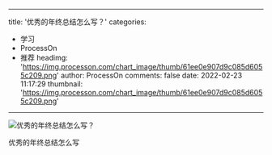 
---
title: '优秀的年终总结怎么写？'
categories: 
 - 学习
 - ProcessOn
 - 推荐
headimg: 'https://img.processon.com/chart_image/thumb/61ee0e907d9c085d6055c209.png'
author: ProcessOn
comments: false
date: 2022-02-23 11:17:29
thumbnail: 'https://img.processon.com/chart_image/thumb/61ee0e907d9c085d6055c209.png'
---

<div>   
<img class="thumb" alt="优秀的年终总结怎么写？" src="https://img.processon.com/chart_image/thumb/61ee0e907d9c085d6055c209.png" referrerpolicy="no-referrer">
<p>优秀的年终总结怎么写</p>  
</div>
            